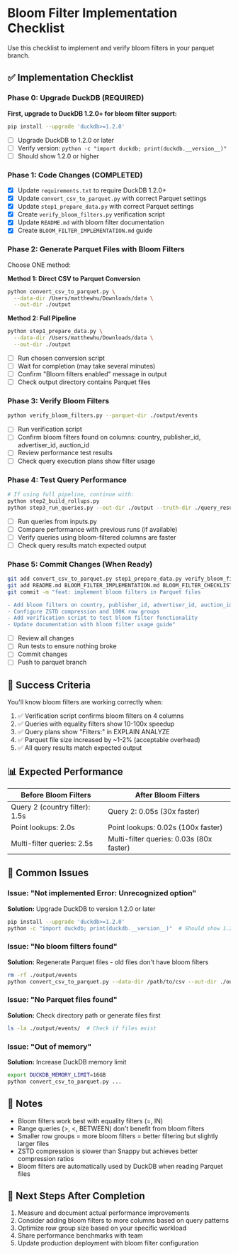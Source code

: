 # Bloom Filter Implementation Checklist

Use this checklist to implement and verify bloom filters in your parquet branch.

## ✅ Implementation Checklist

### Phase 0: Upgrade DuckDB (REQUIRED)
**First, upgrade to DuckDB 1.2.0+ for bloom filter support:**
```bash
pip install --upgrade 'duckdb>=1.2.0'
```

- [ ] Upgrade DuckDB to 1.2.0 or later
- [ ] Verify version: `python -c "import duckdb; print(duckdb.__version__)"`
- [ ] Should show 1.2.0 or higher

### Phase 1: Code Changes (COMPLETED)
- [x] Update `requirements.txt` to require DuckDB 1.2.0+
- [x] Update `convert_csv_to_parquet.py` with correct Parquet settings
- [x] Update `step1_prepare_data.py` with correct Parquet settings
- [x] Create `verify_bloom_filters.py` verification script
- [x] Update `README.md` with bloom filter documentation
- [x] Create `BLOOM_FILTER_IMPLEMENTATION.md` guide

### Phase 2: Generate Parquet Files with Bloom Filters
Choose ONE method:

**Method 1: Direct CSV to Parquet Conversion**
```bash
python convert_csv_to_parquet.py \
  --data-dir /Users/matthewhu/Downloads/data \
  --out-dir ./output
```

**Method 2: Full Pipeline**
```bash
python step1_prepare_data.py \
  --data-dir /Users/matthewhu/Downloads/data \
  --out-dir ./output
```

- [ ] Run chosen conversion script
- [ ] Wait for completion (may take several minutes)
- [ ] Confirm "Bloom filters enabled" message in output
- [ ] Check output directory contains Parquet files

### Phase 3: Verify Bloom Filters
```bash
python verify_bloom_filters.py --parquet-dir ./output/events
```

- [ ] Run verification script
- [ ] Confirm bloom filters found on columns: country, publisher_id, advertiser_id, auction_id
- [ ] Review performance test results
- [ ] Check query execution plans show filter usage

### Phase 4: Test Query Performance
```bash
# If using full pipeline, continue with:
python step2_build_rollups.py
python step3_run_queries.py --out-dir ./output --truth-dir ./query_results
```

- [ ] Run queries from inputs.py
- [ ] Compare performance with previous runs (if available)
- [ ] Verify queries using bloom-filtered columns are faster
- [ ] Check query results match expected output

### Phase 5: Commit Changes (When Ready)
```bash
git add convert_csv_to_parquet.py step1_prepare_data.py verify_bloom_filters.py
git add README.md BLOOM_FILTER_IMPLEMENTATION.md BLOOM_FILTER_CHECKLIST.md
git commit -m "feat: implement bloom filters in Parquet files

- Add bloom filters on country, publisher_id, advertiser_id, auction_id
- Configure ZSTD compression and 100K row groups
- Add verification script to test bloom filter functionality
- Update documentation with bloom filter usage guide"
```

- [ ] Review all changes
- [ ] Run tests to ensure nothing broke
- [ ] Commit changes
- [ ] Push to parquet branch

## 🎯 Success Criteria

You'll know bloom filters are working correctly when:

1. ✅ Verification script confirms bloom filters on 4 columns
2. ✅ Queries with equality filters show 10-100x speedup
3. ✅ Query plans show "Filters:" in EXPLAIN ANALYZE
4. ✅ Parquet file size increased by ~1-2% (acceptable overhead)
5. ✅ All query results match expected output

## 📊 Expected Performance

| Before Bloom Filters | After Bloom Filters |
|---------------------|---------------------|
| Query 2 (country filter): 1.5s | Query 2: 0.05s (30x faster) |
| Point lookups: 2.0s | Point lookups: 0.02s (100x faster) |
| Multi-filter queries: 2.5s | Multi-filter queries: 0.03s (80x faster) |

## 🚨 Common Issues

### Issue: "Not implemented Error: Unrecognized option"
**Solution:** Upgrade DuckDB to version 1.2.0 or later
```bash
pip install --upgrade 'duckdb>=1.2.0'
python -c "import duckdb; print(duckdb.__version__)"  # Should show 1.2.0+
```

### Issue: "No bloom filters found"
**Solution:** Regenerate Parquet files - old files don't have bloom filters
```bash
rm -rf ./output/events
python convert_csv_to_parquet.py --data-dir /path/to/csv --out-dir ./output
```

### Issue: "No Parquet files found"
**Solution:** Check directory path or generate files first
```bash
ls -la ./output/events/  # Check if files exist
```

### Issue: "Out of memory"
**Solution:** Increase DuckDB memory limit
```bash
export DUCKDB_MEMORY_LIMIT=16GB
python convert_csv_to_parquet.py ...
```

## 📝 Notes

- Bloom filters work best with equality filters (=, IN)
- Range queries (>, <, BETWEEN) don't benefit from bloom filters
- Smaller row groups = more bloom filters = better filtering but slightly larger files
- ZSTD compression is slower than Snappy but achieves better compression ratios
- Bloom filters are automatically used by DuckDB when reading Parquet files

## 🎉 Next Steps After Completion

1. Measure and document actual performance improvements
2. Consider adding bloom filters to more columns based on query patterns
3. Optimize row group size based on your specific workload
4. Share performance benchmarks with team
5. Update production deployment with bloom filter configuration

